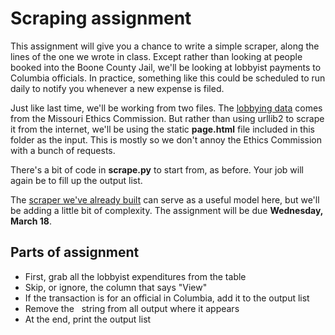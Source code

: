 # Scraping assignment

This assignment will give you a chance to write a simple scraper, along the lines of the one we wrote in class. Except rather than looking at people booked into the Boone County Jail, we'll be looking at lobbyist payments to Columbia officials. In practice, something like this could be scheduled to run daily to notify you whenever a new expense is filed.

Just like last time, we'll be working from two files. The [lobbying data](http://www.mec.mo.gov/EthicsWeb/Lobbying/LB14_PubOff.aspx) comes from the Missouri Ethics Commission. But rather than using urllib2 to scrape it from the internet, we'll be using the static **page.html** file included in this folder as the input. This is mostly so we don't annoy the Ethics Commission with a bunch of requests.

There's a bit of code in **scrape.py** to start from, as before. Your job will again be to fill up the output list.

The [scraper we've already built](https://github.com/cjdd3b/advanced-data-journalism/blob/master/spring-2015/first-scraper/scraper.py) can serve as a useful model here, but we'll be adding a little bit of complexity. The assignment will be due **Wednesday, March 18**.

Parts of assignment
-------------------

- First, grab all the lobbyist expenditures from the table
- Skip, or ignore, the column that says "View"
- If the transaction is for an official in Columbia, add it to the output list
- Remove the &nbsp; string from all output where it appears
- At the end, print the output list
